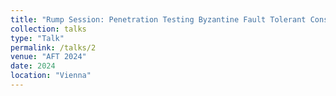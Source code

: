 ```yaml
---
title: "Rump Session: Penetration Testing Byzantine Fault Tolerant Consensus"
collection: talks
type: "Talk"
permalink: /talks/2
venue: "AFT 2024"
date: 2024
location: "Vienna"
---
```

